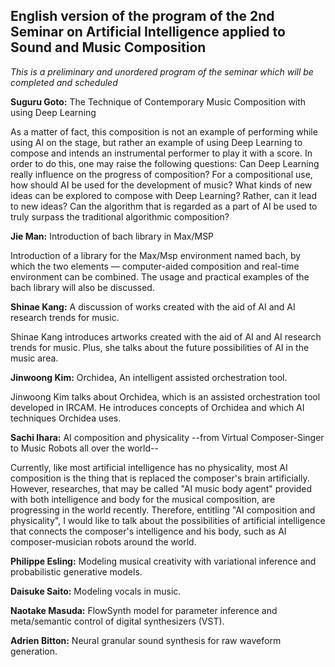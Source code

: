 ## English version of the program of the 2nd Seminar on Artificial Intelligence applied to Sound and Music Composition

*This is a preliminary and unordered program of the seminar which will be completed and scheduled*

**Suguru Goto:** The Technique of Contemporary Music Composition with using Deep Learning

As a matter of fact, this composition is not an example of performing while using AI on the stage, but rather an example of using Deep Learning to compose and intends an instrumental performer to play it with a score. In order to do this, one may raise the following questions:  Can Deep Learning really influence on the progress of composition? For a compositional use, how should AI be used for the development of music? What kinds of new ideas can be explored to compose with Deep Learning? Rather, can it lead to new ideas? Can the algorithm that is regarded as a part of AI be used to truly surpass the traditional algorithmic composition?

**Jie Man:** Introduction of bach library in Max/MSP

Introduction of a library for the Max/Msp environment named bach, by which the two elements — computer-aided composition and real-time environment can be combined.  The usage and practical examples of the bach library will also be discussed.

**Shinae Kang:** A discussion of works created with the aid of AI and AI research trends for music.

Shinae Kang introduces artworks created with the aid of AI and AI research trends for music. Plus, she talks about the future possibilities of AI in the music area.

**Jinwoong Kim:** Orchidea, An intelligent assisted orchestration tool.

Jinwoong Kim talks about Orchidea, which is an assisted orchestration tool developed in IRCAM. He introduces concepts of Orchidea and which AI techniques Orchidea uses.

**Sachi Ihara:** AI composition and physicality --from Virtual Composer-Singer to Music Robots all over the world--

Currently, like most artificial intelligence has no physicality, most AI composition is the thing that is replaced the composer's brain artificially. However, researches, that may be called "AI music body agent" provided with both intelligence and body for the musical composition, are progressing in the world recently. Therefore, entitling "AI composition and physicality", I would like to talk about the possibilities of artificial intelligence that connects the composer's intelligence and his body, such as AI composer-musician robots around the world.

**Philippe Esling:** Modeling musical creativity with variational inference and probabilistic generative models.

**Daisuke Saito:** Modeling vocals in music.

**Naotake Masuda:** FlowSynth model for parameter inference and meta/semantic control of digital synthesizers (VST).

**Adrien Bitton:** Neural granular sound synthesis for raw waveform generation.
